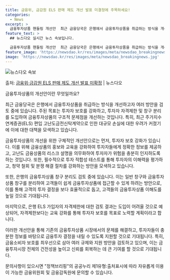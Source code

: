 ```yaml
---
title: 금융위, 금감원 ELS 판매 제도 개선 발표 미결정에 주목하세요!
categories:
  - News
excerpt: >
  금융투자상품 핸들링 개선안  최근 금융당국은 은행에서 금융투자상품을 취급하는 방식을 개선하기 위해 여러 방안…
feature_text: >
  ## 뉴스다오 실시간 뉴스 속보입니다.

  금융투자상품 핸들링 개선안  최근 금융당국은 은행에서 금융투자상품을 취급하는 방식을 개선하기 위해 여러 방안…
feature_image: 'https://newsdao.kr/res/images/meta/newsdao_breakingnews.jpg'
image: 'https://newsdao.kr/res/images/meta/newsdao_breakingnews.jpg'
---
```


![뉴스다오 속보](https://newsdao.kr/res/images/meta/newsdao_breakingnews.jpg)

<p>출처: <a href="https://newsdao.kr/4160" rel="dofollow">금융위·금감원 ELS 판매 제도 개선 발표 미확정</a> | 뉴스다오</p>

금융투자상품의 개선안이란 무엇일까요?

최근 금융당국은 은행에서 금융투자상품을 취급하는 방식을 개선하고자 여러 방안을 검토 중에 있습니다. 주된 목표는 투자자 보호를 강화하고, 투자자 자격제한 및 창구 분리를 도입하여 금융투자상품의 구조적 문제점을 개선하는 것입니다. 특히, 최근 주가지수연계증권(ELS) 편입 고난도금전신탁계약으로 인한 대규모 손실에 대한 우려가 커졌기에 이에 대한 대책을 모색하고 있습니다.

금융투자상품의 개선을 위한 구체적인 개선안으로는 먼저, 투자자 보호 강화가 있습니다. 이를 위해 금융상품의 홍보와 교육을 강화하여 투자자들에게 정확한 정보를 제공하고, 고난도 금융상품의 리스크 설명을 의무화하여 투자자가 위험을 충분히 인지하도록 하는 것입니다. 또한, 필수적으로 투자 적합성 테스트를 통해 투자자의 이해력을 평가하고, 청약 철회 및 분쟁 해결 절차를 강화하는 방안을 모색하고 있습니다.

또한, 은행의 금융투자상품 창구 분리도 검토 중에 있습니다. 이는 일반 창구와 금융투자상품 창구를 분리하여 고객들이 쉽게 금융투자상품에 접근할 수 있게 하려는 방안으로, 이를 통해 고객의 투자 결정을 보다 효율적으로 돕고, 고객들의 금융투자상품 이해도를 높일 것으로 기대됩니다.

마지막으로, 은행 ELS 가입자의 자격제한에 대한 검토 결과는 도입이 어려울 것으로 예상되어, 자격제한보다는 교육 강화를 통해 투자자 보호를 목표로 노력할 계획이라고 합니다.

이러한 개선안을 통해 기존의 금융투자상품 시장에서의 문제를 해결하고, 투자자들이 충분한 정보를 바탕으로 금융투자 결정을 내릴 수 있도록 지원할 것으로 기대됩니다. 특히, 금융소비자 보호를 최우선으로 삼아 여러 규제와 지원 방안을 검토하고 있으며, 이는 금융투자시장 전체의 건전성을 높이고 신뢰를 회복하는 데 큰 기여를 할 것으로 기대됩니다.

문의사항이 있으시면 "정책브리핑"의 공공누리 제1유형:출처표시에 따라 자유롭게 이용이 가능한 금융위원회 및 금융감독원에 문의할 수 있습니다.
